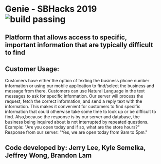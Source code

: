 # Genie - SBHacks 2019  ![build passing](https://img.shields.io/circleci/project/github/badges/shields/master.svg)
## Platform that allows access to specific, important information that are typically difficult to find
## Customer Usage:  
Customers have either the option of texting the business phone number information or using our mobile application to find/select the business and message from there.
Customers can use Natural Language in the text messages to ask for specific information. 
Our server will process the request, fetch the correct information, and send a reply text with the information. This makes it convenient for customers to find specific information that could otherwise take some time to look up or be difficult to find. Also,because the response is by our server and database, the business being inquired about is not interrupted by repeated questions.  
Example: "Are you open today and if so, what are the store hours?"  
Response from our server: "Yes, we are open today from 9am to 5pm."
## Code developed by: Jerry Lee, Kyle Semelka, Jeffrey Wong, Brandon Lam  
## 
